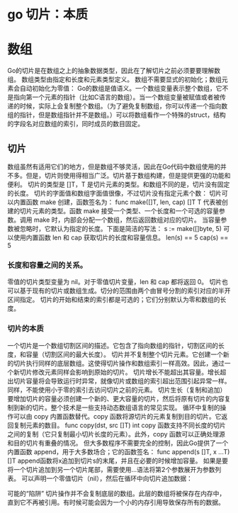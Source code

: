 # go 切片：本质

#  数组
Go的切片是在数组之上的抽象数据类型，因此在了解切片之前必须要要理解数组。
数组类型由指定和长度和元素类型定义。
数组不需要显式的初始化；数组元素会自动初始化为零值：
Go的数组是值语义。一个数组变量表示整个数组，它不是指向第一个元素的指针（比如C语言的数组）。当一个数组变量被赋值或者被传递的时候，实际上会复制整个数组。（为了避免复制数组，你可以传递一个指向数组的指针，但是数组指针并不是数组。）可以将数组看作一个特殊的struct，结构的字段名对应数组的索引，同时成员的数目固定。

##  切片
数组虽然有适用它们的地方，但是数组不够灵活，因此在Go代码中数组使用的并不多。但是，切片则使用得相当广泛。切片基于数组构建，但是提供更强的功能和便利。
切片的类型是 []T，T 是切片元素的类型。和数组不同的是，切片没有固定的长度。
切片的字面值和数组字面值很像，不过切片没有指定元素个数：
切片可以内置函数 make 创建，函数签名为：
func make([]T, len, cap) []T
T 代表被创建的切片元素的类型。函数 make 接受一个类型、一个长度和一个可选的容量参数。调用 make 时，内部会分配一个数组，然后返回数组对应的切片。
当容量参数被忽略时，它默认为指定的长度。下面是简洁的写法：
s := make([]byte, 5)
可以使用内置函数 len 和 cap 获取切片的长度和容量信息。
len(s) == 5
cap(s) == 5
###     长度和容量之间的关系。
零值的切片类型变量为 nil。对于零值切片变量，len 和 cap 都将返回 0。
切片也可以基于现有的切片或数组生成。切分的范围由两个由冒号分割的索引对应的半开区间指定。
切片的开始和结束的索引都是可选的；它们分别默认为零和数组的长度。

###     切片的本质
一个切片是一个数组切割区间的描述。它包含了指向数组的指针，切割区间的长度，和容量（切割区间的最大长度）。
切片并不复制整个切片元素。它创建一个新的切片执行同样的底层数组。这使得切片操作和数组索引一样高效。因此，通过一个新切片修改元素同样会影响到原始的切片。
切片增长不能超出其容量。增长超出切片容量将会导致运行时异常，就像切片或数组的索引超出范围引起异常一样。同样，不能使用小于零的索引去访问切片之前的元素。
切片生长（复制和追加）
要增加切片的容量必须创建一个新的、更大容量的切片，然后将原有切片的内容复制到新的切片。整个技术是一些支持动态数组语言的常见实现。
循环中复制的操作可以由 copy 内置函数替代。copy 函数将源切片的元素复制到目的切片。它返回复制元素的数目。
func copy(dst, src []T) int
copy 函数支持不同长度的切片之间的复制（它只复制最小切片长度的元素）。此外，copy 函数可以正确处理源和目的切片有重叠的情况。
但大多数程序不需要完全的控制，因此Go提供了一个内置函数 append，用于大多数场合；它的函数签名：
func append(s []T, x ...T) []T 
append函数将x追加到切片s的末尾，并且在必要的时候增加容量。
如果是要将一个切片追加到另一个切片尾部，需要使用…语法将第2个参数展开为参数列表。
可以声明一个零值切片（nil），然后在循环中向切片追加数据：

可能的“陷阱”
切片操作并不会复制底层的数组。此层的数组将被保存在内存中，直到它不再被引用。有时候可能会因为一个小的内存引用导致保存所有的数据。
